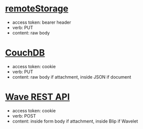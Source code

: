 # [remoteStorage](http://tools.ietf.org/html/draft-dejong-remotestorage-04#page-15)

* access token: bearer header
* verb: PUT
* content: raw body

# [CouchDB](https://wiki.apache.org/couchdb/HTTP_Document_API#Standalone_Attachments)

* access token: cookie
* verb: PUT
* content: raw body if attachment, inside JSON if document

# [Wave REST API](http://wave-protocol.googlecode.com/hg/whitepapers/attachments/attachments.html)

* access token: cookie
* verb: POST
* content: inside form body if attachment, inside Blip if Wavelet

